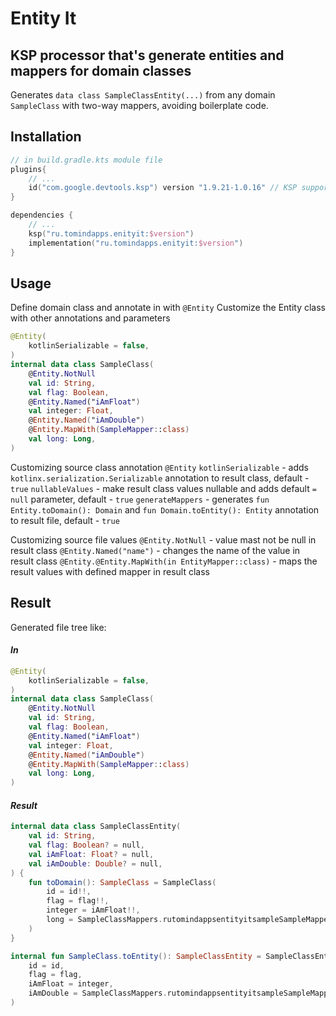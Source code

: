 # Entity It

## KSP processor that's generate entities and mappers for domain classes

Generates `data class SampleClassEntity(...)` from any domain `SampleClass` with two-way mappers, avoiding boilerplate
code.

## Installation

```kotlin
// in build.gradle.kts module file
plugins{
    // ...
    id("com.google.devtools.ksp") version "1.9.21-1.0.16" // KSP support, version = kotlin plugin version
}

dependencies {
    // ...
    ksp("ru.tomindapps.enityit:$version")
    implementation("ru.tomindapps.enityit:$version")
}
```

## Usage

Define domain class and annotate in with `@Entity`
Customize the Entity class with other annotations and parameters

```kotlin
@Entity(
    kotlinSerializable = false,
)
internal data class SampleClass(
    @Entity.NotNull
    val id: String,
    val flag: Boolean,
    @Entity.Named("iAmFloat")
    val integer: Float,
    @Entity.Named("iAmDouble")
    @Entity.MapWith(SampleMapper::class)
    val long: Long,
)
```

Customizing source class annotation `@Entity`
`kotlinSerializable` - adds `kotlinx.serialization.Serializable` annotation to result class, default - `true`
`nullableValues` - make result class values nullable and adds default `= null` parameter, default - `true`
`generateMappers` - generates `fun Entity.toDomain(): Domain` and `fun Domain.toEntity(): Entity` annotation to result
file, default - `true`

Customizing source file values
`@Entity.NotNull` - value mast not be null in result class
`@Entity.Named("name")` - changes the name of the value in result class
`@Entity.@Entity.MapWith(in EntityMapper::class)` - maps the result values with defined mapper in result class

## Result

Generated file tree like:

#### *In*

```kotlin
@Entity(
    kotlinSerializable = false,
)
internal data class SampleClass(
    @Entity.NotNull
    val id: String,
    val flag: Boolean,
    @Entity.Named("iAmFloat")
    val integer: Float,
    @Entity.Named("iAmDouble")
    @Entity.MapWith(SampleMapper::class)
    val long: Long,
)
```

#### *Result*

```kotlin
internal data class SampleClassEntity(
    val id: String,
    val flag: Boolean? = null,
    val iAmFloat: Float? = null,
    val iAmDouble: Double? = null,
) {
    fun toDomain(): SampleClass = SampleClass(
        id = id!!,
        flag = flag!!,
        integer = iAmFloat!!,
        long = SampleClassMappers.rutomindappsentityitsampleSampleMapper.mapEntityToDomain(iAmDouble!!),
    )
}

internal fun SampleClass.toEntity(): SampleClassEntity = SampleClassEntity(
    id = id,
    flag = flag,
    iAmFloat = integer,
    iAmDouble = SampleClassMappers.rutomindappsentityitsampleSampleMapper.mapDomainToEntity(long),
)
```

